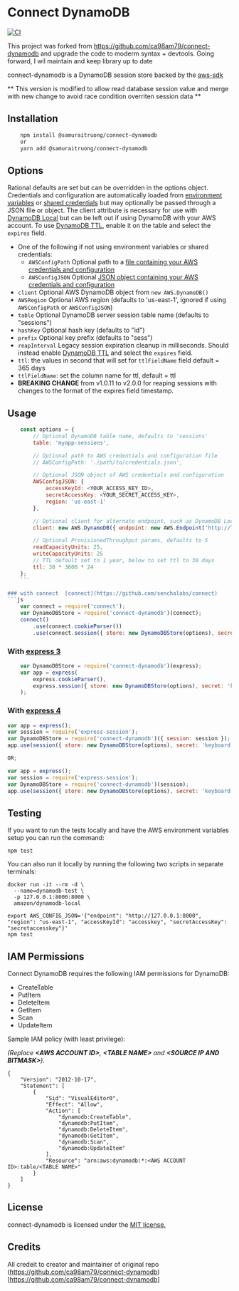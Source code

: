 # Connect DynamoDB

[![CI](https://github.com/samuraitruong/connect-dynamodb/actions/workflows/release.yml/badge.svg)](https://github.com/samuraitruong/connect-dynamodb/actions/workflows/release.yml)

This project was forked from https://github.com/ca98am79/connect-dynamodb and upgrade the code to moderm syntax + devtools. Going forward, I wil maintain and keep library up to date

connect-dynamodb is a DynamoDB session store backed by the [aws-sdk](https://github.com/aws/aws-sdk-js)

** This version is modified to allow read database session value and merge with new change to avoid race condition overriten session data **

## Installation

```sh
    npm install @samuraitruong/connect-dynamodb
    or
    yarn add @samuraitruong/connect-dynamodb
```

## Options

Rational defaults are set but can be overridden in the options object. Credentials and configuration are automatically loaded from [environment variables](http://docs.aws.amazon.com/sdk-for-javascript/v2/developer-guide/loading-node-credentials-environment.html) or [shared credentials](http://docs.aws.amazon.com/sdk-for-javascript/v2/developer-guide/loading-node-credentials-shared.html) but may optionally be passed through a JSON file or object. The client attribute is necessary for use with [DynamoDB Local](http://docs.aws.amazon.com/amazondynamodb/latest/developerguide/DynamoDBLocal.html) but can be left out if using DynamoDB with your AWS account. To use [DynamoDB TTL](http://docs.aws.amazon.com/amazondynamodb/latest/developerguide/TTL.html), enable it on the table and select the `expires` field.

- One of the following if not using environment variables or shared credentials:
  - `AWSConfigPath` Optional path to a [file containing your AWS credentials and configuration](http://docs.aws.amazon.com/AWSJavaScriptSDK/guide/node-configuring.html#Credentials_from_Disk)
  - `AWSConfigJSON` Optional [JSON object containing your AWS credentials and configuration](http://docs.aws.amazon.com/AWSJavaScriptSDK/latest/AWS/Config.html)
- `client` Optional AWS DynamoDB object from `new AWS.DynamoDB()`
- `AWSRegion` Optional AWS region (defaults to 'us-east-1', ignored if using `AWSConfigPath` or `AWSConfigJSON`)
- `table` Optional DynamoDB server session table name (defaults to "sessions")
- `hashKey` Optional hash key (defaults to "id")
- `prefix` Optional key prefix (defaults to "sess")
- `reapInterval` Legacy session expiration cleanup in milliseconds. Should instead enable [DynamoDB TTL](http://docs.aws.amazon.com/amazondynamodb/latest/developerguide/TTL.html) and select the `expires` field.
- `ttl`: the values in second that will set for `ttlFieldName` field default = 365 days
- `ttlFieldName`: set the column name for ttl, default = ttl
- **BREAKING CHANGE** from v1.0.11 to v2.0.0 for reaping sessions with changes to the format of the expires field timestamp.

## Usage

````js
    const options = {
        // Optional DynamoDB table name, defaults to 'sessions'
        table: 'myapp-sessions',

        // Optional path to AWS credentials and configuration file
        // AWSConfigPath: './path/to/credentials.json',

        // Optional JSON object of AWS credentials and configuration
        AWSConfigJSON: {
            accessKeyId: <YOUR_ACCESS_KEY_ID>,
            secretAccessKey: <YOUR_SECRET_ACCESS_KEY>,
            region: 'us-east-1'
        },

        // Optional client for alternate endpoint, such as DynamoDB Local
        client: new AWS.DynamoDB({ endpoint: new AWS.Endpoint('http://localhost:8000')}),

        // Optional ProvisionedThroughput params, defaults to 5
        readCapacityUnits: 25,
        writeCapacityUnits: 25
        // TTL default set to 1 year, below to set ttl to 30 days
        ttl: 30 * 3600 * 24
    };
    ```

### with connect  [connect](https://github.com/senchalabs/connect)
```js
    var connect = require('connect');
    var DynamoDBStore = require('connect-dynamodb')(connect);
    connect()
        .use(connect.cookieParser())
        .use(connect.session({ store: new DynamoDBStore(options), secret: 'keyboard cat'}));
````

### With [express 3](http://expressjs.com/en/3x/api.html)

```js
    var DynamoDBStore = require('connect-dynamodb')(express);
    var app = express(
        express.cookieParser(),
        express.session({ store: new DynamoDBStore(options), secret: 'keyboard cat'});
    );
```

### With [express 4](http://expressjs.com/)

```js
var app = express();
var session = require('express-session');
var DynamoDBStore = require('connect-dynamodb')({ session: session });
app.use(session({ store: new DynamoDBStore(options), secret: 'keyboard cat' }));

OR;

var app = express();
var session = require('express-session');
var DynamoDBStore = require('connect-dynamodb')(session);
app.use(session({ store: new DynamoDBStore(options), secret: 'keyboard cat' }));
```

## Testing

If you want to run the tests locally and have the AWS environment variables setup you can run the command:

```
npm test
```

You can also run it locally by running the following two scripts in separate terminals:

```
docker run -it --rm -d \
  --name=dynamodb-test \
  -p 127.0.0.1:8000:8000 \
  amazon/dynamodb-local
```

```
export AWS_CONFIG_JSON='{"endpoint": "http://127.0.0.1:8000", "region": "us-east-1", "accessKeyId": "accesskey", "secretAccessKey": "secretaccesskey"}'
npm test
```

## IAM Permissions

Connect DynamoDB requires the following IAM permissions for DynamoDB:

- CreateTable
- PutItem
- DeleteItem
- GetItem
- Scan
- UpdateItem

Sample IAM policy (with least privilege):

_(Replace **\<AWS ACCOUNT ID\>**, **\<TABLE NAME\>** and **\<SOURCE IP AND BITMASK\>**)._

```
{
    "Version": "2012-10-17",
    "Statement": [
        {
            "Sid": "VisualEditor0",
            "Effect": "Allow",
            "Action": [
                "dynamodb:CreateTable",
                "dynamodb:PutItem",
                "dynamodb:DeleteItem",
                "dynamodb:GetItem",
                "dynamodb:Scan",
                "dynamodb:UpdateItem"
            ],
            "Resource": "arn:aws:dynamodb:*:<AWS ACCOUNT ID>:table/<TABLE NAME>"
        }
    ]
}
```

## License

connect-dynamodb is licensed under the [MIT license.](https://github.com/ca98am79/connect-dynamodb/blob/master/LICENSE.txt)

## Credits

All credeit to creator and maintainer of original repo (https://github.com/ca98am79/connect-dynamodb)[https://github.com/ca98am79/connect-dynamodb]
